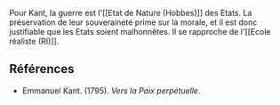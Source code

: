 Pour Kant, la guerre est l'[[Etat de Nature (Hobbes)]] des Etats. La préservation de leur souveraineté prime sur la morale, et il est donc justifiable que les Etats soient malhonnêtes. Il se rapproche de l'[[Ecole réaliste (RI)]].

##  Références

- Emmanuel Kant. (1795). _Vers la Paix perpétuelle_.